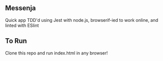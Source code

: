 ## Messenja

Quick app TDD'd using Jest with node.js, browserif-ied to work online, and linted with ESlint

## To Run
Clone this repo and run index.html in any browser!
